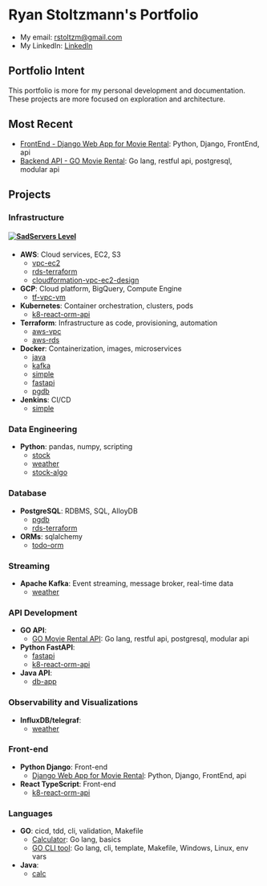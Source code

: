 # Ryan Stoltzmann's Portfolio

* My email: <rstoltzm@gmail.com>
* My LinkedIn: [LinkedIn](https://www.linkedin.com/in/ryan-stoltzmann/)

## Portfolio Intent
<p>
This portfolio is more for my personal development and documentation. These projects are more focused on exploration and architecture.
</p>

## Most Recent
- [FrontEnd - Django Web App for Movie Rental](https://github.com/rstoltzm-profile/video-rental-portal-django): Python, Django, FrontEnd, api
- [Backend API - GO Movie Rental](https://github.com/rstoltzm-profile/video-rental-api): Go lang, restful api, postgresql, modular api

## Projects

### Infrastructure
#### [![SadServers Level](https://img.shields.io/badge/SadServers-Advanced-7B1FA2?style=for-the-badge&labelColor=FFC400&logo=terraform&logoColor=1A237E&logoSize=auto)](https://sadservers.com)
- **AWS**: Cloud services, EC2, S3
  - [vpc-ec2](https://github.com/rstoltzm-profile/terraform-aws-vpc-ec2)
  - [rds-terraform](https://github.com/rstoltzm-profile/terraform-aws-rds-simple)
  - [cloudformation-vpc-ec2-design](https://github.com/rstoltzm-profile/aws-cloudformation-project)
- **GCP**: Cloud platform, BigQuery, Compute Engine
  - [tf-vpc-vm](https://github.com/rstoltzm-profile/gcp-tf-vpc-vm-simple/tree/main) 
- **Kubernetes**: Container orchestration, clusters, pods
  - [k8-react-orm-api](https://github.com/rstoltzm-profile/kubernetes-react-orm-db)
- **Terraform**: Infrastructure as code, provisioning, automation
  - [aws-vpc](https://github.com/rstoltzm-profile/terraform-aws-vpc-ec2)
  - [aws-rds](https://github.com/rstoltzm-profile/terraform-aws-rds-simple)
- **Docker**: Containerization, images, microservices
  - [java](https://github.com/rstoltzm-profile/java-docker-db-app/tree/main)
  - [kafka](https://github.com/rstoltzm-profile/docker-kafka-project)
  - [simple](https://github.com/rstoltzm-profile/docker-testing)
  - [fastapi](https://github.com/rstoltzm-profile/python-fastapi-todolist)
  - [pgdb](https://github.com/rstoltzm-profile/container-postgres-stockdata)
- **Jenkins**: CI/CD
  - [simple](https://github.com/rstoltzm-profile/simple-python-pyinstaller-app)

### Data Engineering
- **Python**: pandas, numpy, scripting
  - [stock](https://github.com/rstoltzm-profile/container-postgres-stockdata)
  - [weather](https://github.com/rstoltzm-profile/weather-data-engineering)
  - [stock-algo](https://github.com/rstoltzm-profile/backtrader_app_2)

### Database
- **PostgreSQL**: RDBMS, SQL, AlloyDB
  - [pgdb](https://github.com/rstoltzm-profile/container-postgres-stockdata)
  - [rds-terraform](https://github.com/rstoltzm-profile/terraform-aws-rds-simple)
- **ORMs**: sqlalchemy
  - [todo-orm](https://github.com/rstoltzm-profile/python-fastapi-todolist)

### Streaming
- **Apache Kafka**: Event streaming, message broker, real-time data
  - [weather](https://github.com/rstoltzm-profile/weather-data-engineering)

### API Development
- **GO API**:
  - [GO Movie Rental API](https://github.com/rstoltzm-profile/video-rental-api): Go lang, restful api, postgresql, modular api
- **Python FastAPI**:
  - [fastapi](https://github.com/rstoltzm-profile/python-fastapi-todolist)
  - [k8-react-orm-api](https://github.com/rstoltzm-profile/kubernetes-react-orm-db)
- **Java API**:
  - [db-app](https://github.com/rstoltzm-profile/java-docker-db-app)

### Observability and Visualizations
- **InfluxDB/telegraf**:
  - [weather](https://github.com/rstoltzm-profile/weather-data-engineering)

### Front-end
- **Python Django**: Front-end
  - [Django Web App for Movie Rental](https://github.com/rstoltzm-profile/video-rental-portal-django): Python, Django, FrontEnd, api 
- **React TypeScript**: Front-end
  - [k8-react-orm-api](https://github.com/rstoltzm-profile/kubernetes-react-orm-db)

### Languages
- **GO**: cicd, tdd, cli, validation, Makefile
  - [Calculator](https://github.com/rstoltzm-profile/go-calculator): Go lang, basics
  - [GO CLI tool](https://github.com/rstoltzm-profile/go-boilerplate/tree/main/go-cli-files): Go lang, cli, template, Makefile, Windows, Linux, env vars
- **Java**:
  - [calc](https://github.com/rstoltzm-profile/java-calculator)

